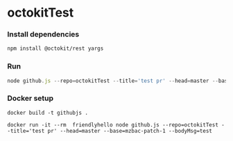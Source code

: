 # octokitTest

### Install dependencies

```bash
npm install @octokit/rest yargs
```

### Run

```js
node github.js --repo=octokitTest --title='test pr' --head=master --base=mzbac-patch-1 --bodyMsg=test
```

### Docker setup

```
docker build -t githubjs .

docker run -it --rm  friendlyhello node github.js --repo=octokitTest --title='test pr' --head=master --base=mzbac-patch-1 --bodyMsg=test
```

